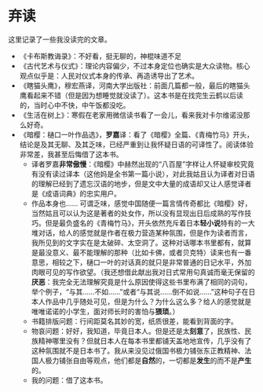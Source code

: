 # 弃读
这里记录了一些我没读完的文章。


- 《卡布斯教诲录》：不好看，挺无聊的，神棍味道不足
- 《古代艺术与仪式》：理论内容偏少，不过本身定位也确实是大众读物。核心观点似乎是：人民对仪式本身的传承、再造诱导出了艺术。
- 《瞎猫头鹰》，穆宏燕译，河南大学出版社：前面几篇都一般，最后的瞎猫头鹰看起来不错（但是因为想睡觉就没读了）。这本书是在找完生云鹤以后读的，当时心中不快，中午饭都没吃。
- 《生活在树上》：寒假在老家用微信读书看了一会儿，看来我对卡尔维诺没那么好奇。
- 《暗樱：樋口一叶作品选》，**罗嘉**译：看了《暗樱》全篇、《青梅竹马》开头，结论是及其无聊、及其乏味，已经严重到让我怀疑日语的可译性了。阅读体验非常差，我甚至后悔借了这本书。
  - 译者罗嘉**非常傲慢**：《暗樱》中赫然出现的“八百屋”字样让人怀疑审校究竟有没有读过译本（这他妈是全书第一篇小说），对此我姑且认为译者对日语的理解已经到了遗忘汉语的地步，但是文中大量的成语却又让人感觉译者是《成语词典》的忠实用户。
  - 作品本身也…… 可谓乏味，感觉中国随便一篇言情传奇都比《暗樱》好，当然姑且可以认为这是著者的处女作，所以没有显现出日后成熟的写作技巧。但是最负盛名的《青梅竹马》，开头依然充斥着日本**轻小说**特有的一大堆对话，给人的感觉就是作者在极力营造某种氛围，但是作为读者而言，我所见到的文字实在是太破碎、太空洞了。这种对话哪本书里都有，就算是最没意义、最不能理解的那种（比如卡佛，或者贝克特）读来也有一番意思，相较之下，樋口一叶的对话真的就只是非常普通的日记水平，外加肉眼可见的写作欲望。（我还想借此献出我对日式常用句真诚而毫无保留的**厌恶**：我完全无法理解究竟是什么原因使得这些书里布满了相同的词句，举个例子，“与其……不如……”或者“与其说……倒不如说……”这种句子在日本人作品中几乎随处可见，但是为什么？为什么这么多？给人的感觉就是唯唯诺诺的小学生，面对师长时的害怕与**猥琐**。）
  - 书籍排版问题：行间距莫名其妙的宽，纸质很差，能看到背面的字。
  - 物哀问题：好好，我知道，毕竟日本人。但是还是太**刻意**了，民族性、民族精神哪里没有？但就日本人在每本书里都铺天盖地地宣传，几乎没有了这种氛围就不是日本书了。我从来没见过俄国书极力铺张东正教精神、法国人极力铺张自由等观点，他们都是**自然**的，一切都是**发生**的而不是**产生**的。
  - 我的问题：借了这本书。
